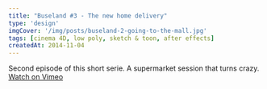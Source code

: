 ```yaml
---
title: "Buseland #3 - The new home delivery"
type: 'design'
imgCover: '/img/posts/buseland-2-going-to-the-mall.jpg'
tags: [cinema 4D, low poly, sketch & toon, after effects]
createdAt: 2014-11-04
---
```

Second episode of this short serie. A supermarket session that turns crazy. [Watch on Vimeo](https://vimeo.com/112865169)
<!--more-->